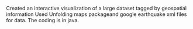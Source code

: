 Created an interactive visualization of a large dataset tagged by geospatial information Used Unfolding maps packageand google earthquake xml files for data. The coding is in java. 

  

